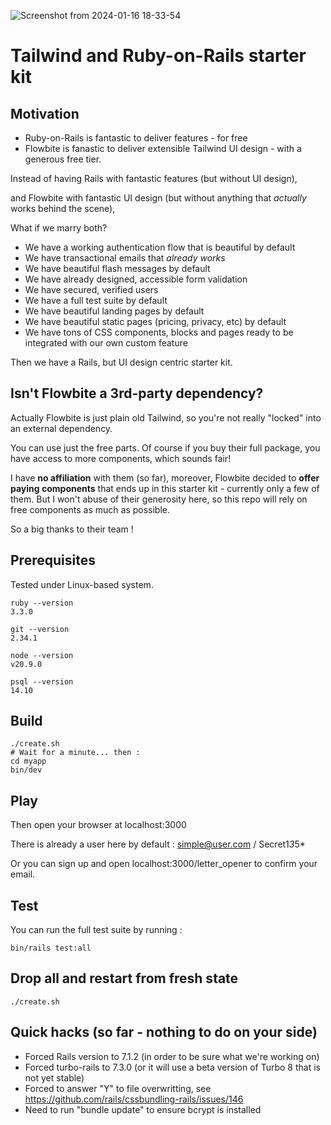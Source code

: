 
![Screenshot from 2024-01-16 18-33-54](https://github.com/bdavidxyz/flow/assets/2937888/7c486cb1-c5a4-46fb-8ee6-0f1ab033fbdb)

# Tailwind and Ruby-on-Rails starter kit

## Motivation

- Ruby-on-Rails is fantastic to deliver features - for free
- Flowbite is fanastic to deliver extensible Tailwind UI design - with a generous free tier.

Instead of having Rails with fantastic features (but without UI design),

and Flowbite with fantastic UI design (but without anything that _actually_ works behind the scene),

What if we marry both?

* We have a working authentication flow that is beautiful by default
* We have transactional emails that _already works_
* We have beautiful flash messages by default
* We have already designed, accessible form validation
* We have secured, verified users
* We have a full test suite by default
* We have beautiful landing pages by default
* We have beautiful static pages (pricing, privacy, etc) by default
* We have tons of CSS components, blocks and pages ready to be integrated with our own custom feature

Then we have a Rails, but UI design centric starter kit.

## Isn't Flowbite a 3rd-party dependency?

Actually Flowbite is just plain old Tailwind, so you're not really "locked" into an external dependency.

You can use just the free parts. Of course if you buy their full package, you have access to more components, which sounds fair!

I have **no affiliation** with them (so far), moreover, Flowbite decided to **offer paying components** that ends up in this starter kit - currently only a few of them. But I won't abuse of their generosity here, so this repo will rely on free components as much as possible.

So a big thanks to their team !

## Prerequisites

Tested under Linux-based system.

```shell
ruby --version
3.3.0

git --version
2.34.1

node --version
v20.9.0

psql --version
14.10
```

## Build

```shell
./create.sh
# Wait for a minute... then :
cd myapp
bin/dev
```

## Play

Then open your browser at localhost:3000

There is already a user here by default : simple@user.com / Secret1*3*5*

Or you can sign up and open localhost:3000/letter_opener to confirm your email.

## Test

You can run the full test suite by running :

```shell
bin/rails test:all
```

## Drop all and restart from fresh state

```shell
./create.sh
```

## Quick hacks (so far - nothing to do on your side)

- Forced Rails version to 7.1.2 (in order to be sure what we're working on)
- Forced turbo-rails to 7.3.0 (or it will use a beta version of Turbo 8 that is not yet stable)
- Forced to answer "Y" to file overwritting, see https://github.com/rails/cssbundling-rails/issues/146
- Need to run "bundle update" to ensure bcrypt is installed
